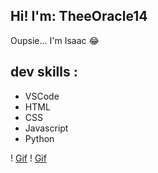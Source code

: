 ## Hi! I'm: TheeOracle14
Oupsie... I'm Isaac 😂

## dev skills :
- VSCode
- HTML
- CSS
- Javascript
- Python


! [Gif](https://tenor.com/fr/view/tired-exhausted-bored-bordem-pmb-gif-23000955)
! [Gif](https://tenor.com/fr/view/alien-dancing-funny-gif-14383108)